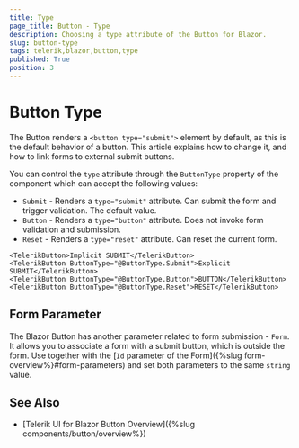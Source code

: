 ```yaml
---
title: Type
page_title: Button - Type
description: Choosing a type attribute of the Button for Blazor.
slug: button-type
tags: telerik,blazor,button,type
published: True
position: 3
---
```


# Button Type

The Button renders a `<button type="submit">` element by default, as this is the default behavior of a button. This article explains how to change it, and how to link forms to external submit buttons.

You can control the `type` attribute through the `ButtonType` property of the component which can accept the following values:

* `Submit` - Renders a `type="submit"` attribute. Can submit the form and trigger validation. The default value.
* `Button` - Renders a `type="button"` attribute. Does not invoke form validation and submission.
* `Reset` - Renders a `type="reset"` attribute. Can reset the current form.

````CSHTML
<TelerikButton>Implicit SUBMIT</TelerikButton>
<TelerikButton ButtonType="@ButtonType.Submit">Explicit SUBMIT</TelerikButton>
<TelerikButton ButtonType="@ButtonType.Button">BUTTON</TelerikButton>
<TelerikButton ButtonType="@ButtonType.Reset">RESET</TelerikButton>
````

## Form Parameter

The Blazor Button has another parameter related to form submission - `Form`. It allows you to associate a form with a submit button, which is outside the form. Use together with the [`Id` parameter of the Form]({%slug form-overview%}#form-parameters) and set both parameters to the same `string` value.


## See Also

* [Telerik UI for Blazor Button Overview]({%slug components/button/overview%})

